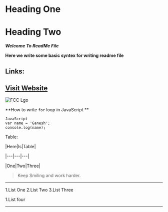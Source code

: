 # Heading One
# Heading Two

_**Welcome To ReadMe File**_

**Here we write some basic syntex for writing readme file**

Links:
---
[Visit Website](https://www.freecodecamp.org "FCC")
---
![FCC Lgo](https://res.cloudinary.com/practicaldev/image/fetch/s--MYZ584sb--/c_limit%2Cf_auto%2Cfl_progressive%2Cq_auto%2Cw_880/https://secure.meetupstatic.com/photos/event/4/c/b/b/600_468259643.jpeg "FCC")


**How to write `for` loop in JavaScript **
~~~
JavaScript
var name = 'Ganesh';
console.log(name);
~~~

Table:

|Here|Is|Table|

|---|---|---|

|One|Two|Three| 

> Keep Smiling and work harder.

---
1.List One
2.List Two
3.List Three

   1.List four
***